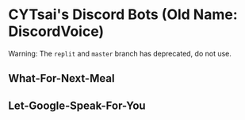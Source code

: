 # CYTsai's Discord Bots (Old Name: DiscordVoice)

Warning: The `replit` and `master` branch has deprecated, do not use.

## What-For-Next-Meal  

## Let-Google-Speak-For-You
